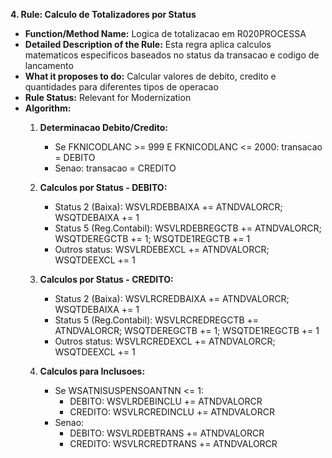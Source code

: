 **4. Rule: Calculo de Totalizadores por Status**
- **Function/Method Name:** Logica de totalizacao em R020PROCESSA
- **Detailed Description of the Rule:** Esta regra aplica calculos matematicos especificos baseados no status da transacao e codigo de lancamento
- **What it proposes to do:** Calcular valores de debito, credito e quantidades para diferentes tipos de operacao
- **Rule Status:** Relevant for Modernization
- **Algorithm:**
  1. **Determinacao Debito/Credito:**
     - Se FKNICODLANC >= 999 E FKNICODLANC <= 2000: transacao = DEBITO
     - Senao: transacao = CREDITO

  2. **Calculos por Status - DEBITO:**
     - Status 2 (Baixa): WSVLRDEBBAIXA += ATNDVALORCR; WSQTDEBAIXA += 1
     - Status 5 (Reg.Contabil): WSVLRDEBREGCTB += ATNDVALORCR; WSQTDEREGCTB += 1; WSQTDE1REGCTB += 1
     - Outros status: WSVLRDEBEXCL += ATNDVALORCR; WSQTDEEXCL += 1

  3. **Calculos por Status - CREDITO:**
     - Status 2 (Baixa): WSVLRCREDBAIXA += ATNDVALORCR; WSQTDEBAIXA += 1
     - Status 5 (Reg.Contabil): WSVLRCREDREGCTB += ATNDVALORCR; WSQTDEREGCTB += 1; WSQTDE1REGCTB += 1
     - Outros status: WSVLRCREDEXCL += ATNDVALORCR; WSQTDEEXCL += 1

  4. **Calculos para Inclusoes:**
     - Se WSATNISUSPENSOANTNN <= 1:
       - DEBITO: WSVLRDEBINCLU += ATNDVALORCR
       - CREDITO: WSVLRCREDINCLU += ATNDVALORCR
     - Senao:
       - DEBITO: WSVLRDEBTRANS += ATNDVALORCR
       - CREDITO: WSVLRCREDTRANS += ATNDVALORCR